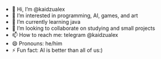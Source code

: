 - 👋 Hi, I’m @kaidzualex
- 👀 I’m interested in programming, AI, games, and art
- 🌱 I’m currently learning java
- 💞️ I’m looking to collaborate on studying and small projects
- 📫 How to reach me: telegram @kaidzualex
- 😄 Pronouns: he/him
- ⚡ Fun fact: AI is better than all of us:)

<!---
kaidzualex/kaidzualex is a ✨ special ✨ repository because its `README.md` (this file) appears on your GitHub profile.
You can click the Preview link to take a look at your changes.
--->
